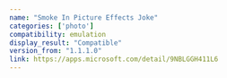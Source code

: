 ```yaml
---
name: "Smoke In Picture Effects Joke"
categories: ['photo']
compatibility: emulation
display_result: "Compatible"
version_from: "1.1.1.0"
link: https://apps.microsoft.com/detail/9NBLGGH411L6
---
```

